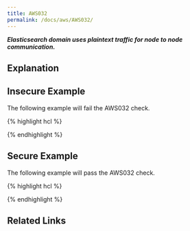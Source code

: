```yaml
---
title: AWS032
permalink: /docs/aws/AWS032/
---
```


***Elasticsearch domain uses plaintext traffic for node to node communication.***

## Explanation



## Insecure Example

The following example will fail the AWS032 check.

{% highlight hcl %}

{% endhighlight %}

## Secure Example

The following example will pass the AWS032 check.

{% highlight hcl %}

{% endhighlight %}

## Related Links


